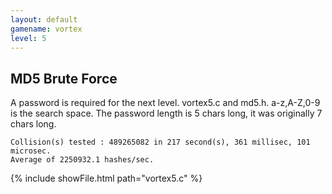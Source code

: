 ```yaml
---
layout: default
gamename: vortex
level: 5
---
```

MD5 Brute Force
---------------
A password is required for the next level. vortex5.c and md5.h.
a-z,A-Z,0-9 is the search space. The password length is 5 chars
long, it was originally 7 chars long.

    Collision(s) tested : 489265082 in 217 second(s), 361 millisec, 101 microsec.
    Average of 2250932.1 hashes/sec.

{% include showFile.html path="vortex5.c" %}

